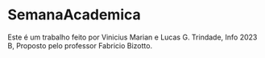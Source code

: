 # SemanaAcademica
Este é um trabalho feito por Vinicius Marian e Lucas G. Trindade,
Info 2023 B,
Proposto pelo professor Fabricio Bizotto.